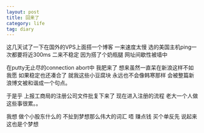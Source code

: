 ```yaml
---
layout: post
title: 回来了
category: life
tag: diary
---
```



这几天试了一下在国外的VPS上面搭一个博客
一来速度太慢 选的美国主机ping一次都要将近300ms
二来不稳定 因为搭了个奶瓶腿 网址间歇性被墙中

在putty无止尽的connection abort中 我肥来了
想来虽然一直呆在新浪这样不如我愿 
如果稳定也还凑合了
就我这些小豆腐块 
永远也不会像韩寒那样 会被整篇新浪博文被和谐成一个句点。

于是乎 上报工商局的注册公司文件批复下来了
现在进入注册的流程 老大一个人做这些事很累。。

我想 做个小股东什么的
不扯到梦想那么伟大的词汇
唔 赚点钱 买个单反先
说起来 这也是个梦想
